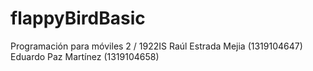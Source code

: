 # flappyBirdBasic
Programación para móviles 2 / 1922IS
Raúl Estrada Mejia (1319104647)
Eduardo Paz Martínez (1319104658)
